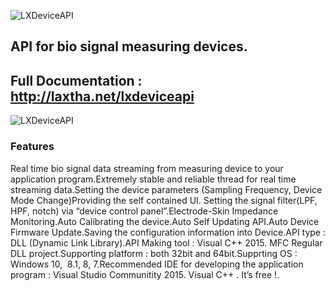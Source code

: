 ![LXDeviceAPI](http://laxtha.net/wp-content/uploads/2017/03/VISD-10_LOGO_LXDeviceAPI_256x256.png)
## API for bio signal measuring devices.
## Full Documentation : http://laxtha.net/lxdeviceapi
![LXDeviceAPI](http://laxtha.net/wp-content/uploads/2017/02/System-Architecture_LXDeviceAPI_780x420.png)
### Features 
Real time bio signal data streaming from measuring device to your application program.Extremely stable and reliable thread for real time streaming data.Setting the device parameters (Sampling Frequency, Device Mode Change)Providing the self contained UI. Setting the signal filter(LPF, HPF, notch) via “device control panel”.Electrode-Skin Impedance Monitoring.Auto Calibrating the device.Auto Self Updating API.Auto Device Firmware Update.Saving the configuration information into Device.API type : DLL (Dynamic Link Library).API Making tool : Visual C++ 2015. MFC Regular DLL project.Supporting platform : both 32bit and 64bit.Supprting OS : Windows 10,  8.1, 8, 7.Recommended IDE for developing the application program : Visual Studio Communitity 2015. Visual C++ . It’s free !.
